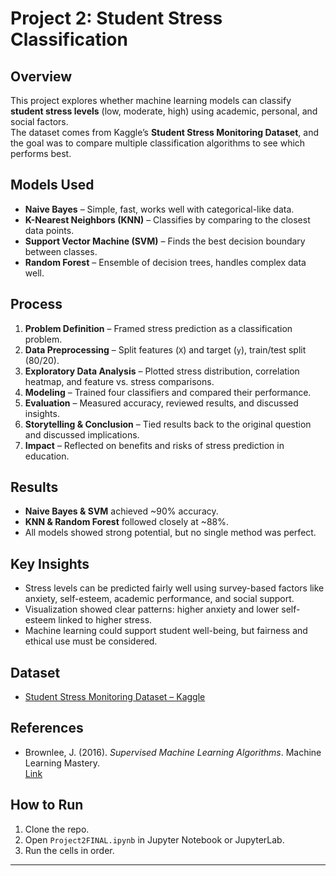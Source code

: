 # Project 2: Student Stress Classification

## Overview
This project explores whether machine learning models can classify **student stress levels** (low, moderate, high) using academic, personal, and social factors.  
The dataset comes from Kaggle’s **Student Stress Monitoring Dataset**, and the goal was to compare multiple classification algorithms to see which performs best.

## Models Used
- **Naive Bayes** – Simple, fast, works well with categorical-like data.  
- **K-Nearest Neighbors (KNN)** – Classifies by comparing to the closest data points.  
- **Support Vector Machine (SVM)** – Finds the best decision boundary between classes.  
- **Random Forest** – Ensemble of decision trees, handles complex data well.  

## Process
1. **Problem Definition** – Framed stress prediction as a classification problem.  
2. **Data Preprocessing** – Split features (`X`) and target (`y`), train/test split (80/20).  
3. **Exploratory Data Analysis** – Plotted stress distribution, correlation heatmap, and feature vs. stress comparisons.  
4. **Modeling** – Trained four classifiers and compared their performance.  
5. **Evaluation** – Measured accuracy, reviewed results, and discussed insights.  
6. **Storytelling & Conclusion** – Tied results back to the original question and discussed implications.  
7. **Impact** – Reflected on benefits and risks of stress prediction in education.  

## Results
- **Naive Bayes & SVM** achieved ~90% accuracy.  
- **KNN & Random Forest** followed closely at ~88%.  
- All models showed strong potential, but no single method was perfect.  

## Key Insights
- Stress levels can be predicted fairly well using survey-based factors like anxiety, self-esteem, academic performance, and social support.  
- Visualization showed clear patterns: higher anxiety and lower self-esteem linked to higher stress.  
- Machine learning could support student well-being, but fairness and ethical use must be considered.  

## Dataset
- [Student Stress Monitoring Dataset – Kaggle](https://www.kaggle.com/datasets/mdsultanulislamiovi/student-stress-monitoring-datasets)  

## References
- Brownlee, J. (2016). *Supervised Machine Learning Algorithms*. Machine Learning Mastery.  
  [Link](https://machinelearningmastery.com/supervised-learning-algorithms/)  

## How to Run
1. Clone the repo.  
2. Open `Project2FINAL.ipynb` in Jupyter Notebook or JupyterLab.  
3. Run the cells in order.  

---


